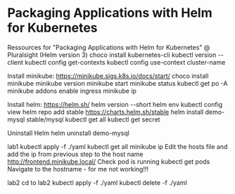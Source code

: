 # Packaging Applications with Helm for Kubernetes
Ressources for "Packaging Applications with Helm for Kubernetes" @ Pluralsight (Helm version 3)
choco install kubernetes-cli
kubectl version --client
kubectl config get-contexts
kubectl config use-context cluster-name

Install minikube: https://minikube.sigs.k8s.io/docs/start/
choco install minikube
minikube version
minikube start
minikube status
kubectl get po -A
minikube addons enable ingress
minikube ip

Install helm: https://helm.sh/
helm version --short
helm env
kubectl config view
helm repo add stable https://charts.helm.sh/stable
helm install demo-mysql stable/mysql
kubectl get all
kubectl get secret

Uninstall Helm
helm uninstall demo-mysql

lab1
kubectl apply -f ./yaml
kubectl get all
minikube ip
Edit the hosts file and add the ip from previous step to the host name http://frontend.minikube.local/
Check pod is running
kubectl get pods
Navigate to the hostname - for me not working!!!

lab2
cd to lab2
kubectl apply -f ./yaml
kubectl delete -f ./yaml   